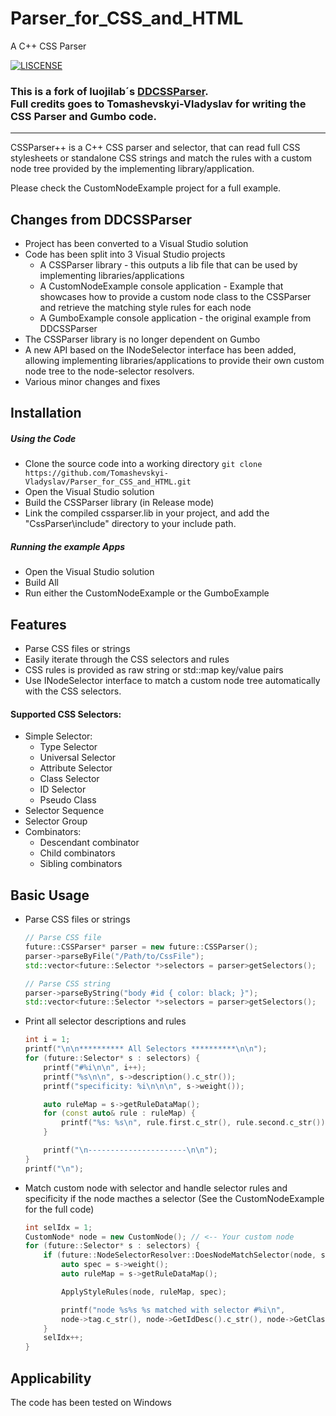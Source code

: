 # Parser_for_CSS_and_HTML

A C++ CSS Parser

[![LISCENSE](https://img.shields.io/packagist/l/doctrine/orm.svg)](./LICENSE.md)

### This is a fork of luojilab´s [DDCSSParser](https://github.com/luojilab/CSSParser "DDCSSParser").<br>Full credits goes to Tomashevskyi-Vladyslav for writing the CSS Parser and Gumbo code.
------

CSSParser++ is a C++ CSS parser and selector, that can read full CSS stylesheets or standalone CSS strings and match the rules with a custom node tree provided by the 
implementing library/application.

Please check the CustomNodeExample project for a full example.

## Changes from DDCSSParser

- Project has been converted to a Visual Studio solution
- Code has been split into 3 Visual Studio projects 
  - A CSSParser library - this outputs a lib file that can be used by implementing libraries/applications
  - A CustomNodeExample console application - Example that showcases how to provide a custom node class to the CSSParser and retrieve the matching style rules for each node
  - A GumboExample console application - the original example from DDCSSParser
- The CSSParser library is no longer dependent on Gumbo
- A new API based on the INodeSelector interface has been added, allowing implementing libraries/applications to provide their own custom node tree to the node-selector resolvers.
- Various minor changes and fixes


## Installation

##### Using the Code

* Clone the source code into a working directory `git clone https://github.com/Tomashevskyi-Vladyslav/Parser_for_CSS_and_HTML.git`
* Open the Visual Studio solution
* Build the CSSParser library (in Release mode)
* Link the compiled cssparser.lib in your project, and add the "CssParser\include" directory to your include path. 

##### Running the example Apps

* Open the Visual Studio solution
* Build All
* Run either the CustomNodeExample or the GumboExample

## Features

* Parse CSS files or strings
* Easily iterate through the CSS selectors and rules
* CSS rules is provided as raw string or std::map key/value pairs
* Use INodeSelector interface to match a custom node tree automatically
with the CSS selectors. 

#### Supported CSS Selectors:

- Simple Selector:
  - Type Selector
  - Universal Selector
  - Attribute Selector
  - Class Selector
  - ID Selector
  - Pseudo Class
- Selector Sequence
- Selector Group
- Combinators:
  - Descendant combinator
  - Child combinators
  - Sibling combinators


## Basic Usage

* Parse CSS files or strings

  ```c++
  // Parse CSS file
  future::CSSParser* parser = new future::CSSParser();
  parser->parseByFile("/Path/to/CssFile");
  std::vector<future::Selector *>selectors = parser>getSelectors();
  
  // Parse CSS string
  parser->parseByString("body #id { color: black; }");
  std::vector<future::Selector *>selectors = parser>getSelectors();
  ```

* Print all selector descriptions and rules

  ```c++
  int i = 1;
  printf("\n\n********** All Selectors **********\n\n");
  for (future::Selector* s : selectors) {
      printf("#%i\n\n", i++);
      printf("%s\n\n", s->description().c_str());
      printf("specificity: %i\n\n\n", s->weight());

      auto ruleMap = s->getRuleDataMap();
      for (const auto& rule : ruleMap) {
          printf("%s: %s\n", rule.first.c_str(), rule.second.c_str());
      }

      printf("\n----------------------\n\n");
  }
  printf("\n");
  ```

* Match custom node with selector and handle selector rules and specificity if the node macthes a selector (See the CustomNodeExample for the full code)

  ```c++
  int selIdx = 1;
  CustomNode* node = new CustomNode(); // <-- Your custom node 
  for (future::Selector* s : selectors) {
      if (future::NodeSelectorResolver::DoesNodeMatchSelector(node, s)) {
          auto spec = s->weight();
          auto ruleMap = s->getRuleDataMap();

          ApplyStyleRules(node, ruleMap, spec);

          printf("node %s%s %s matched with selector #%i\n", 
          node->tag.c_str(), node->GetIdDesc().c_str(), node->GetClassesDesc().c_str(), selIdx);
      }
      selIdx++;
  }
  ```

## Applicability

The code has been tested on Windows

